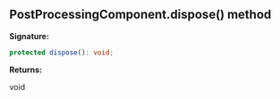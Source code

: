 
## PostProcessingComponent.dispose() method

**Signature:**

```typescript
protected dispose(): void;
```
**Returns:**

void

